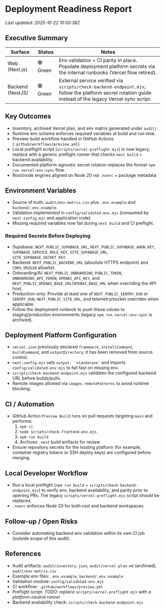 # Deployment Readiness Report

_Last updated: 2025-10-22 10:50:38Z_

## Executive Summary
| Surface | Status | Notes |
| --- | --- | --- |
| Web (Next.js) | 🟢 Green | Env validation + CI parity in place. Populate deployment platform secrets via the internal runbooks (Vercel flow retired). |
| Backend (NestJS) | 🟢 Green | External service verified via `scripts/check-backend-endpoint.mjs`; follow the platform secret rotation guide instead of the legacy Vercel sync script. |

## Key Outcomes
- Inventory, archived Vercel plan, and env matrix generated under `audit/`.
- Runtime env schema enforces required variables at build and run time.
- Preview build workflow handled in GitHub Actions (`.github/workflows/preview.yml`).
- Local preflight script (`scripts/vercel-preflight.mjs`) is now legacy; replace with a generic preflight runner that checks `next build` + backend availability.
- Documented platform-agnostic secret rotation replaces the former `npm run vercel:env:sync` flow.
- Root/node engines aligned on Node 20 via `.nvmrc` + package metadata.

## Environment Variables
- Source of truth: `audit/env-matrix.csv` plus `.env.example` and `backend/.env.example`.
- Validation implemented in `config/validated-env.mjs` (consumed by `next.config.mjs` and application code).
- Missing required variables now fail during `next build` and CI preflight.

### Required Secrets Before Deploying
- Supabase: `NEXT_PUBLIC_SUPABASE_URL`, `NEXT_PUBLIC_SUPABASE_ANON_KEY`, `SUPABASE_SERVICE_ROLE_KEY`, `SITE_SUPABASE_URL`, `SITE_SUPABASE_SECRET_KEY`.
- Backend: `NEXT_PUBLIC_BACKEND_URL` (absolute HTTPS endpoint) and `CORS_ORIGIN` allowlist.
- Onboarding/AI: `NEXT_PUBLIC_ONBOARDING_PUBLIC_TOKEN`, `ONBOARDING_API_TOKEN`, `OPENAI_API_KEY`, and `NEXT_PUBLIC_OPENAI_BASE_URL`/`OPENAI_BASE_URL` when overriding the API host.
- Production-only: Provide at least one of `NEXT_PUBLIC_SENTRY_DSN` or `SENTRY_DSN`, `NEXT_PUBLIC_SITE_URL`, and telemetry/socket overrides when applicable.
- Follow the deployment runbook to push these values to staging/production environments (legacy `npm run vercel:env:sync` is archived).

## Deployment Platform Configuration
- `vercel.json` previously declared `framework`, `installCommand`, `buildCommand`, and `outputDirectory`; it has been removed from source control.
- `next.config.mjs` sets `output: 'standalone'` and imports `config/validated-env.mjs` to fail fast on missing env.
- `scripts/check-backend-endpoint.mjs` validates the configured backend URL before builds/pulls.
- Remote images allowed via `images.remotePatterns` to avoid runtime blocking.

## CI / Automation
- GitHub Action `Preview Build` runs on pull requests targeting `main` and performs:
  1. `npm ci`
  2. `node scripts/check-frontend-env.mjs`
  3. `npm run build`
  4. Archives `.next` build artifacts for review
- Ensure repository secrets for the hosting platform (for example, container registry tokens or SSH deploy keys) are configured before merging.

## Local Developer Workflow
- Run a local preflight (`npm run build` + `scripts/check-backend-endpoint.mjs`) to verify env, backend availability, and parity prior to opening PRs. The legacy `scripts/vercel-preflight.mjs` script should be replaced.
- `.nvmrc` enforces Node 20 for both root and backend workspaces.

## Follow-up / Open Risks
- Consider automating backend env validation within its own CI job (outside scope of this audit).

## References
- Audit artifacts: `audit/inventory.json`, `audit/vercel-plan.md` (archived), `audit/env-matrix.csv`
- Example env files: `.env.example`, `backend/.env.example`
- Validation module: `config/validated-env.mjs`
- CI workflow: `.github/workflows/preview.yml`
- Preflight script: _TODO: replace `scripts/vercel-preflight.mjs` with a platform-neutral runner_
- Backend availability check: `scripts/check-backend-endpoint.mjs`
